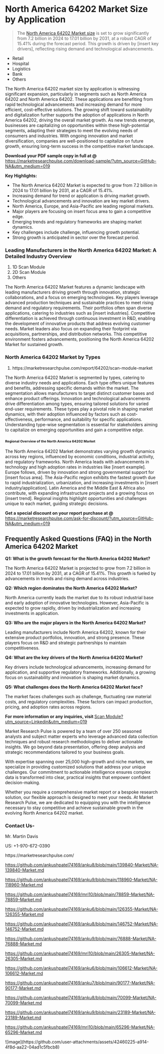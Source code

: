 <h1>North America 64202 Market&nbsp;Size by Application</h1><blockquote><p>The <a href="https://marketresearchpulse.com/download-sample/?utm_source=GitHub-NA&amp;utm_medium=019">North America 64202 Market size</a> is set to grow significantly from 7.2 billion in 2024 to 17.01 billion by 2031, at a robust CAGR of 15.41% during the forecast period. This growth is driven by [insert key drivers], reflecting rising demand and technological advancements.</p></blockquote><ul><li>Retail<li> Hospital<li> Logistics<li> Bank<li> Others</li></ul><p>The North America 64202 market size by application is witnessing significant expansion, particularly in segments such as North America 64202 and North America 64202. These applications are benefiting from rapid technological advancements and increasing demand for more efficient, cost-effective solutions. The growing shift toward sustainability and digitalization further supports the adoption of applications in North America 64202, driving the overall market growth. As new trends emerge, businesses are capitalizing on opportunities within these high-potential segments, adapting their strategies to meet the evolving needs of consumers and industries. With ongoing innovation and market diversification, companies are well-positioned to capitalize on future growth, ensuring long-term success in the competitive market landscape.</p><p><strong>Download your PDF sample copy in full at @ </strong><a href="https://marketresearchpulse.com/download-sample/?utm_source=GitHub-NA&amp;utm_medium=019">https://marketresearchpulse.com/download-sample/?utm_source=GitHub-NA&amp;utm_medium=019</a></p><p><strong>Key Highlights: </strong></p><ul><li>The North America 64202 Market is expected to grow from 7.2 billion in 2024 to 17.01 billion by 2031, at a CAGR of 15.41%.</li><li>Increasing demand for trend or application is driving market growth.</li><li>Technological advancements and innovation are key market drivers.</li><li>North America, Europe, and Asia-Pacific are leading regional markets.</li><li>Major players are focusing on insert focus area to gain a competitive edge.</li><li>Emerging trends and regulatory frameworks are shaping market dynamics.</li><li>Key challenges include challenge, influencing growth potential.</li><li>Strong growth is anticipated in sector over the forecast period.</li></ul><h3>Leading Manufacturers in the North America 64202 Market: A Detailed Industry Overview</h3><ol><li>1D Scan Module<li> 2D Scan Module<li> Others</li></ol><div class="flex max-w-full flex-col flex-grow"><div class="min-h-8 text-message flex w-full flex-col items-end gap-2 whitespace-normal break-words [.text-message+&amp;]:mt-5" dir="auto" data-message-author-role="assistant" data-message-id="fd8432e4-4910-450d-b182-61b7bfb0a01f" data-message-model-slug="gpt-4o"><div class="flex w-full flex-col gap-1 empty:hidden first:pt-[3px]"><div class="markdown prose w-full break-words dark:prose-invert light"><p>The North America 64202 Market features a dynamic landscape with leading manufacturers driving growth through innovation, strategic collaborations, and a focus on emerging technologies. Key players leverage advanced production techniques and sustainable practices to meet rising demand and regulatory requirements. Their portfolios often span diverse applications, catering to industries such as [insert industries]. Competitive differentiation is achieved through continuous investment in R&amp;D, enabling the development of innovative products that address evolving customer needs. Market leaders also focus on expanding their footprint via acquisitions, partnerships, and distribution networks. This competitive environment fosters advancements, positioning the North America 64202 Market for sustained growth.</p></div></div></div></div><h3>North America 64202 Market by Types</h3><ol><li>https://marketresearchpulse.com/report/64202/scan-module-market</li></ol><div class="flex max-w-full flex-col flex-grow"><div class="min-h-8 text-message flex w-full flex-col items-end gap-2 whitespace-normal break-words [.text-message+&amp;]:mt-5" dir="auto" data-message-author-role="assistant" data-message-id="084470be-0bb7-4664-bddf-5156b4f41249" data-message-model-slug="gpt-4o-mini"><div class="flex w-full flex-col gap-1 empty:hidden first:pt-[3px]"><div class="markdown prose w-full break-words dark:prose-invert light"><p>The North America 64202 Market is segmented by types, catering to diverse industry needs and applications. Each type offers unique features and benefits, addressing specific demands within the market. The segmentation allows manufacturers to target distinct customer bases and enhance product offerings. Innovation and technological advancements drive differentiation among types, ensuring tailored solutions for varied end-user requirements. These types play a pivotal role in shaping market dynamics, with their adoption influenced by factors such as cost-effectiveness, performance, and suitability for specific applications. Understanding type-wise segmentation is essential for stakeholders aiming to capitalize on emerging opportunities and gain a competitive edge.</p></div></div></div></div><h3><span style="font-size: 11px;">Regional Overview of the North America 64202 Market</span></h3><div class="flex max-w-full flex-col flex-grow"><div class="min-h-8 text-message flex w-full flex-col items-end gap-2 whitespace-normal break-words [.text-message+&amp;]:mt-5" dir="auto" data-message-author-role="assistant" data-message-id="e9038762-ce64-4e30-91c9-9bd413514231" data-message-model-slug="gpt-4o-mini"><div class="flex w-full flex-col gap-1 empty:hidden first:pt-[3px]"><div class="markdown prose w-full break-words dark:prose-invert light"><p>The North America 64202 Market demonstrates varying growth dynamics across key regions, influenced by economic conditions, industrial activity, and regulatory frameworks. North America leads with advancements in technology and high adoption rates in industries like [insert example]. Europe follows, driven by innovation and strong governmental support for [insert focus area]. The Asia-Pacific region exhibits the fastest growth due to rapid industrialization, urbanization, and increasing investments in [insert industry/application]. Latin America and the Middle East &amp; Africa also contribute, with expanding infrastructure projects and a growing focus on [insert trend]. Regional insights highlight opportunities and challenges unique to each market, guiding strategic decisions.</p></div></div></div></div><p><strong>Get a special discount on your report purchase at @ </strong><a href="https://marketresearchpulse.com/ask-for-discount/?utm_source=GitHub-NA&amp;utm_medium=019">https://marketresearchpulse.com/ask-for-discount/?utm_source=GitHub-NA&amp;utm_medium=019</a></p><h2>Frequently Asked Questions (FAQ) in the North America 64202 Market</h2><p><strong>Q1: What is the growth forecast for the North America 64202 Market?</strong></p><p>The North America 64202 Market is projected to grow from 7.2 billion in 2024 to 17.01 billion by 2031, at a CAGR of 15.41%. This growth is fueled by advancements in trends and rising demand across industries.</p><p><strong>Q2: Which region dominates the North America 64202 Market?</strong></p><p>North America currently leads the market due to its robust industrial base and early adoption of innovative technologies. However, Asia-Pacific is expected to grow rapidly, driven by industrialization and increasing investments in application.</p><p><strong>Q3: Who are the major players in the North America 64202 Market?</strong></p><p>Leading manufacturers include North America 64202, known for their extensive product portfolios, innovation, and strong presence. These players focus on R&amp;D and strategic partnerships to maintain competitiveness.</p><p><strong>Q4: What are the key drivers of the North America 64202 Market?</strong></p><p>Key drivers include technological advancements, increasing demand for application, and supportive regulatory frameworks. Additionally, a growing focus on sustainability and innovation is shaping market dynamics.</p><p><strong>Q5: What challenges does the North America 64202 Market face?</strong></p><p>The market faces challenges such as challenge, fluctuating raw material costs, and regulatory complexities. These factors can impact production, pricing, and adoption rates across regions.</p><p><strong>For more information or any inquiries, visit&nbsp;</strong><a href="Scan Module?utm_source=Linkedin&utm_medium=019">Scan Module?utm_source=Linkedin&utm_medium=019</a></p><p>Market Research Pulse is powered by a team of over 250 seasoned analysts and subject matter experts who leverage advanced data collection techniques and robust research methodologies to deliver actionable insights. We go beyond data presentation, offering deep analysis and strategic recommendations tailored to your business goals.</p><p>With expertise spanning over 25,000 high-growth and niche markets, we specialize in providing customized solutions that address your unique challenges. Our commitment to actionable intelligence ensures complex data is transformed into clear, practical insights that empower confident decision-making.</p><p>Whether you require a comprehensive market report or a bespoke research solution, our flexible approach is designed to meet your needs. At Market Research Pulse, we are dedicated to equipping you with the intelligence necessary to stay competitive and achieve sustainable growth in the evolving North America 64202 market.</p><h3><strong>Contact Us-</strong></h3><p>Mr. Martin Davis</p><p>US: +1-970-672-0390</p><p>https://marketresearchpulse.com/</p><p><a href="https://github.com/ankushpatel74169/anku8/blob/main/139840-Market/NA-139840-Market.md">https://github.com/ankushpatel74169/anku8/blob/main/139840-Market/NA-139840-Market.md</a></p><p><a href="https://github.com/ankushpatel74169/anku9/blob/main/118960-Market/NA-118960-Market.md">https://github.com/ankushpatel74169/anku9/blob/main/118960-Market/NA-118960-Market.md</a></p><p><a href="https://github.com/ankushpatel74169/mri10/blob/main/78859-Market/NA-78859-Market.md">https://github.com/ankushpatel74169/mri10/blob/main/78859-Market/NA-78859-Market.md</a></p><p><a href="https://github.com/ankushpatel74169/anku6/blob/main/126355-Market/NA-126355-Market.md">https://github.com/ankushpatel74169/anku6/blob/main/126355-Market/NA-126355-Market.md</a></p><p><a href="https://github.com/ankushpatel74169/anku8/blob/main/146752-Market/NA-146752-Market.md">https://github.com/ankushpatel74169/anku8/blob/main/146752-Market/NA-146752-Market.md</a></p><p><a href="https://github.com/ankushpatel74169/anku9/blob/main/76888-Market/NA-76888-Market.md">https://github.com/ankushpatel74169/anku9/blob/main/76888-Market/NA-76888-Market.md</a></p><p><a href="https://github.com/ankushpatel74169/mri10/blob/main/26305-Market/NA-26305-Market.md">https://github.com/ankushpatel74169/mri10/blob/main/26305-Market/NA-26305-Market.md</a></p><p><a href="https://github.com/ankushpatel74169/anku6/blob/main/106612-Market/NA-106612-Market.md">https://github.com/ankushpatel74169/anku6/blob/main/106612-Market/NA-106612-Market.md</a></p><p><a href="https://github.com/ankushpatel74169/anku7/blob/main/90177-Market/NA-90177-Market.md">https://github.com/ankushpatel74169/anku7/blob/main/90177-Market/NA-90177-Market.md</a></p><p><a href="https://github.com/ankushpatel74169/anku8/blob/main/70099-Market/NA-70099-Market.md">https://github.com/ankushpatel74169/anku8/blob/main/70099-Market/NA-70099-Market.md</a></p><p><a href="https://github.com/ankushpatel74169/anku9/blob/main/23189-Market/NA-23189-Market.md">https://github.com/ankushpatel74169/anku9/blob/main/23189-Market/NA-23189-Market.md</a></p><p><a href="https://github.com/ankushpatel74169/mri10/blob/main/65296-Market/NA-65296-Market.md">https://github.com/ankushpatel74169/mri10/blob/main/65296-Market/NA-65296-Market.md</a></p>
![image](https://github.com/user-attachments/assets/42460225-a914-4f8d-aa22-04ad1c5fbcb8)
